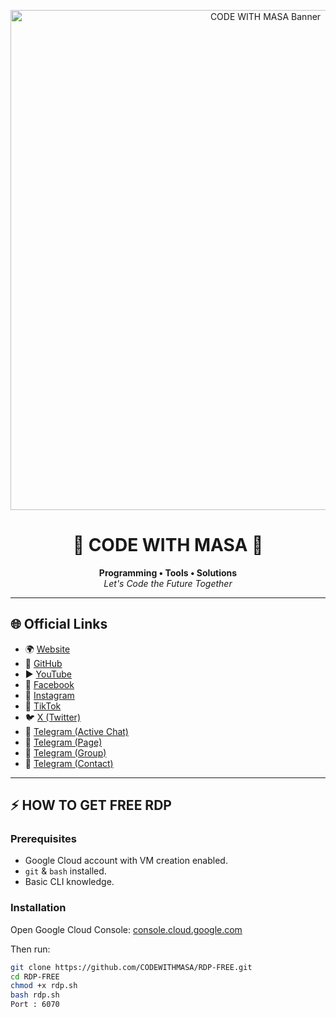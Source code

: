 <p align="center">
  <img src="https://c.top4top.io/p_3560n0o481.jpg" alt="CODE WITH MASA Banner" width="800"/>
</p>

<h1 align="center">🚀 CODE WITH MASA 🚀</h1>
<p align="center">
   <b>Programming • Tools • Solutions</b><br>
   <i>Let's Code the Future Together</i>
</p>



---

## 🌐 Official Links
- 🌍 [Website](https://www.codewithmasa.giize.com)  
- 🐙 [GitHub](https://github.com/CODEWITHMASA)  
- ▶️ [YouTube](https://www.youtube.com/@CODEWITHMASA)  
- 📘 [Facebook](https://www.facebook.com/CODEWITHMASA)  
- 📸 [Instagram](https://www.instagram.com/codewithmasa)  
- 🎵 [TikTok](https://www.tiktok.com/@CODEWITHMASA)  
- 🐦 [X (Twitter)](https://x.com/CODEWITHMASA)  
- 💬 [Telegram (Active Chat)](https://t.me/+_R91sWmKBacyZTc0)  
- 📢 [Telegram (Page)](https://t.me/CODEWITHMASA)  
- 👥 [Telegram (Group)](https://t.me/GROUPCODEWITHMASA)  
- 📩 [Telegram (Contact)](https://t.me/MrMasaOfficial)  

---

## ⚡ HOW TO GET FREE RDP

### Prerequisites
- Google Cloud account with VM creation enabled.  
- `git` & `bash` installed.  
- Basic CLI knowledge.  

### Installation
Open Google Cloud Console: [console.cloud.google.com](https://console.cloud.google.com/)  

Then run:

```bash
git clone https://github.com/CODEWITHMASA/RDP-FREE.git
cd RDP-FREE
chmod +x rdp.sh
bash rdp.sh
Port : 6070

